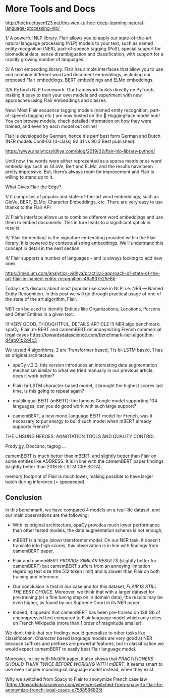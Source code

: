 # More Tools and Docs
http://hoctructuyen123.net/thu-vien-tu-hoc-deep-learning-natural-language-processing-nlp/


1/ A powerful NLP library. Flair allows you to apply our state-of-the-art natural language processing (NLP) models to your text, such as named entity recognition (NER), part-of-speech tagging (PoS), special support for biomedical data, sense disambiguation and classification, with support for a rapidly growing number of languages.

2/ A text embedding library. Flair has simple interfaces that allow you to use and combine different word and document embeddings, including our proposed Flair embeddings, BERT embeddings and ELMo embeddings.

3/A PyTorch NLP framework. Our framework builds directly on PyTorch, making it easy to train your own models and experiment with new approaches using Flair embeddings and classes.


New: Most Flair sequence tagging models (named entity recognition, part-of-speech tagging etc.) are now hosted on the 🤗 HuggingFace model hub! You can browse models, check detailed information on how they were trained, and even try each model out online!


Flair is developed by German, hence it's perf best form German and Dutch 
(NER models Conll-03 (4-class) 92.31 vs 90.3 Best published).


https://www.analyticsvidhya.com/blog/2019/02/flair-nlp-library-python/

Until now, the words were either represented as a sparse matrix or as word embeddings such as GLoVe, Bert and ELMo, and the results have been pretty impressive. But, there’s always room for improvement and Flair is willing to stand up to it.

What Gives Flair the Edge?

1/ It comprises of popular and state-of-the-art word embeddings, such as GloVe, BERT, ELMo, Character Embeddings, etc. There are very easy to use thanks to the Flair API

2/ Flair’s interface allows us to combine different word embeddings and use them to embed documents. This in turn leads to a significant uptick in results

3/ ‘Flair Embedding’ is the signature embedding provided within the Flair library. It is powered by contextual string embeddings. We’ll understand this concept in detail in the next section

4/ Flair supports a number of languages – and is always looking to add new ones


https://medium.com/analytics-vidhya/practical-approach-of-state-of-the-art-flair-in-named-entity-recognition-46a837e25e6b

Today Let’s discuss about most popular use case in NLP, i.e. NER — Named Entity Recognition. In this post we will go through practical usage of one of the state of the art algorithm, Flair.

NER can be used to Identify Entities like Organizations, Locations, Persons and Other Entities in a given text.


!!! VERY GOOD, THOUGHTFUL, DETAILS ARTICLE !!!
NER algo benchmark: spaCy, Flair, m-BERT and camemBERT on anonymizing French commercial legal cases https://towardsdatascience.com/benchmark-ner-algorithm-d4ab01b2d4c3

We tested 4 algorithms, 2 are Transformer based, 1 is bi-LSTM based, 1 has an original architecture:

* spaCy v.2.2, this version introduces an interesting data augmentation mechanism similar to what we tried manually in our previous article, does it work better?

* Flair: bi-LSTM character-based model, it brought the highest scores last time, is this going to repeat again?

* multilingual BERT (mBERT): the famous Google model supporting 104 languages, can you do good work with such large support?

* camemBERT, a new mono-language BERT model for French, was it necessary to put energy to build such model when mBERT already supports French?

THE UNSUNG HEROES: ANNOTATION TOOLS AND QUALITY CONTROL

Prody.gy, Doccano, tagtog ...

camemBERT is much better than mBERT, and slightly better than Flair on some entities like ADDRESS. It is in line with the camemBERT paper findings (slightly better than 2018 Bi-LSTM CRF SOTA).

memory footprint of Flair is much lower, making possible to have larger batch during inference (= speeeeeed).

## Conclusion
In this benchmark, we have compared 4 models on a real-life dataset, and our main observations are the following:

* With its original architecture, spaCy provides much lower performance than other tested models, the data augmentation schema is not enough,

* mBERT is a huge (slow) transformer model. On our NER task, it doesn’t translate into high scores, this observation is in line with findings from camemBERT paper,

* Flair and camemBERT _PROVIDE SIMILAR RESULTS_ (slightly better for camemBERT) but camemBERT suffers from an annoying limitation regarding text size (the 512 token limit) and is slower than Flair on both training and inference.

* Our conclusion is that in our case and for this dataset, *FLAIR IS STILL THE BEST CHOICE*. Moreover, we think that with a larger dataset for pre-training (or a fine tuning step on in domain data), the results may be even higher, as found by our Supreme Court in its NER paper.

* Indeed, it appears that camemBERT has been pre-trained on 138 Gb of uncompressed text compared to Flair language model which only relies on French Wikipedia (more than 1 order of magnitude smaller).


We don’t think that our findings would generalize to other tasks like classification. Character based language models are very good at NER because suffixes and prefixes are powerful features, but in classification we would expect camemBERT to easily beat Flair language model.

Moreover, in line with Multifit paper, it also shows that *PRACTITIONERS SHOULD THINK TWICE BEFORE WORKING WITH mBERT*. It seems smart to use even simpler monolingual language model instead, when they exist.

Why we switched from Spacy to Flair to anonymize French case law |https://towardsdatascience.com/why-we-switched-from-spacy-to-flair-to-anonymize-french-legal-cases-e7588566825f

